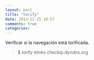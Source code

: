 ```yaml
---
layout: post
title: "torify"
date: 2013-12-15 18:57
comments: true
categories: 
---
```

Verificar si la navegación está torificada.

>$ torify elinks checkip.dyndns.org

